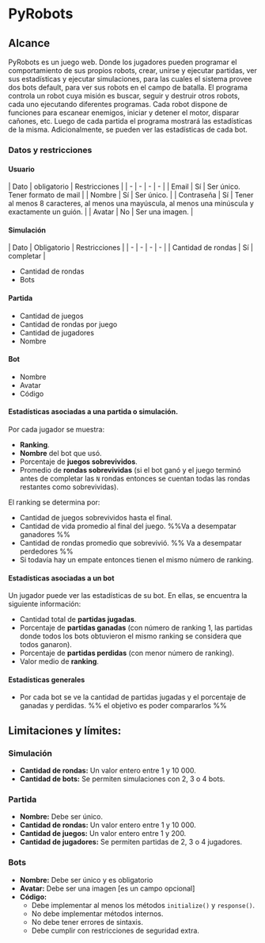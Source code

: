 # PyRobots
## Alcance
PyRobots es un juego web. Donde los jugadores pueden programar el comportamiento de sus propios robots, crear, unirse y ejecutar partidas, ver sus estadísticas y ejecutar simulaciones, para las cuales el sistema provee dos bots default,  para ver sus robots en el campo de batalla.
El programa controla un robot cuya misión es buscar, seguir y destruir otros robots, cada uno ejecutando diferentes programas.
Cada robot dispone de funciones para escanear enemigos, iniciar y detener el motor, disparar cañones, etc.
Luego de cada partida el programa mostrará las estadísticas de la misma. Adicionalmente, se pueden ver las estadísticas de cada bot.

### Datos y restricciones
#### Usuario
| Dato | obligatorio | Restricciones |
| - | - | - | - |
| Email | Sí | Ser único. Tener formato de mail |
| Nombre | Sí | Ser único. | 
| Contraseña | Sí | Tener al menos 8 caracteres, al menos una mayúscula, al menos una minúscula y exactamente un guión. |
|  Avatar | No | Ser una imagen. |

#### Simulación
| Dato | Obligatorio  | Restricciones |
| - | - | - | - | 
| Cantidad de rondas | Sí |  completar |

+ Cantidad de rondas
+ Bots

#### Partida
+ Cantidad de juegos
+ Cantidad de rondas por juego
+ Cantidad de jugadores
+ Nombre

#### Bot 
+ Nombre
+ Avatar
+ Código
#### Estadísticas asociadas a una partida o simulación.
Por cada jugador se muestra:  
+ **Ranking**.
+ **Nombre** del bot que usó.
+ Porcentaje de **juegos sobrevividos**.
+ Promedio de **rondas sobrevividas** (si el bot ganó y el juego terminó antes de completar las `N` rondas entonces se cuentan todas las rondas restantes como sobrevividas).

El ranking se determina por:  
+ Cantidad de juegos sobrevividos hasta el final.
+ Cantidad de vida promedio al final del juego. %%Va a desempatar ganadores %%
+ Cantidad de rondas promedio que sobrevivió. %% Va a desempatar perdedores %%
+ Si todavía hay un empate entonces tienen el mismo número de ranking.

#### Estadísticas asociadas a un bot
Un jugador puede ver las estadísticas de su bot. En ellas, se encuentra la siguiente información:
+ Cantidad total de **partidas jugadas**.
+ Porcentaje de **partidas ganadas** (con número de ranking 1, las partidas donde todos los bots obtuvieron el mismo ranking se considera que todos ganaron).
+ Porcentaje de **partidas perdidas** (con menor número de ranking).
+ Valor medio de **ranking**.

#### Estadísticas generales
+  Por cada bot se ve la cantidad de partidas jugadas y el porcentaje de ganadas y perdidas.
%% el objetivo es poder compararlos %%

## Limitaciones y límites:

### Simulación
+ **Cantidad de rondas:** Un valor entero entre 1 y 10 000.
+ **Cantidad de bots:** Se permiten simulaciones con 2, 3 o 4 bots.

### Partida
+ **Nombre:** Debe ser único.
+ **Cantidad de rondas:** Un valor entero entre 1 y 10 000.
+ **Cantidad de juegos:** Un valor entero entre 1 y 200.
+ **Cantidad de jugadores:** Se permiten partidas de 2, 3 o 4 jugadores.

### Bots
+ **Nombre:** Debe ser único y es obligatorio
+ **Avatar:** Debe ser una imagen \[es un campo opcional\]
+ **Código:**
	+ Debe implementar al menos los métodos `initialize()` y  `response()`.
	+ No debe implementar métodos internos.
	+ No debe tener errores de sintaxis.
	+ Debe cumplir con restricciones de seguridad extra.
